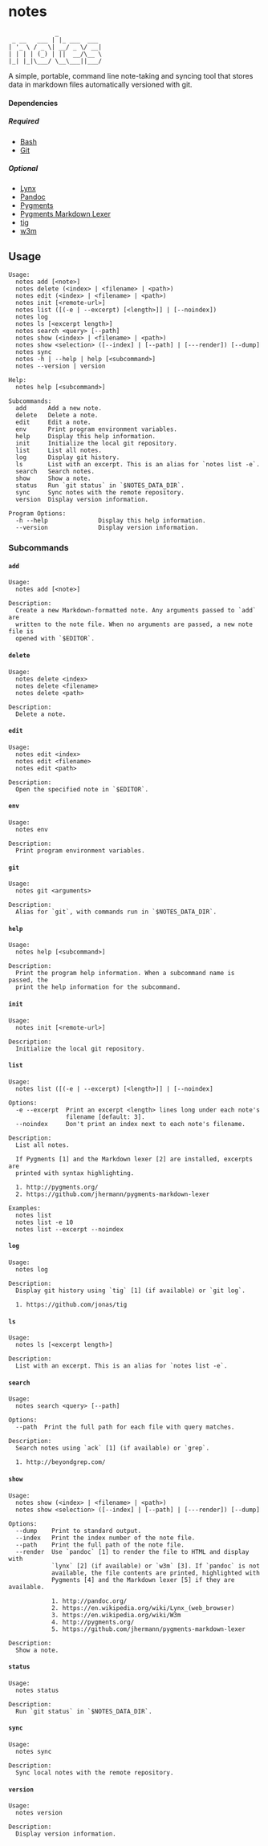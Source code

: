 # notes

```
             _
 _ __   ___ | |_ ___  ___
| '_ \ / _ \| __/ _ \/ __|
| | | | (_) | ||  __/\__ \
|_| |_|\___/ \__\___||___/
```

A simple, portable, command line note-taking and syncing tool that stores data in markdown files automatically versioned with git.

#### Dependencies

##### Required

- [Bash](https://www.gnu.org/software/bash/)
- [Git](https://git-scm.com/)

##### Optional

- [Lynx](https://en.wikipedia.org/wiki/Lynx_(web_browser))
- [Pandoc](http://pandoc.org/)
- [Pygments](http://pygments.org/)
- [Pygments Markdown Lexer](https://github.com/jhermann/pygments-markdown-lexer)
- [tig](https://github.com/jonas/tig)
- [w3m](https://en.wikipedia.org/wiki/W3m)

## Usage

```
Usage:
  notes add [<note>]
  notes delete (<index> | <filename> | <path>)
  notes edit (<index> | <filename> | <path>)
  notes init [<remote-url>]
  notes list ([(-e | --excerpt) [<length>]] | [--noindex])
  notes log
  notes ls [<excerpt length>]
  notes search <query> [--path]
  notes show (<index> | <filename> | <path>)
  notes show <selection> ([--index] | [--path] | [---render]) [--dump]
  notes sync
  notes -h | --help | help [<subcommand>]
  notes --version | version

Help:
  notes help [<subcommand>]

Subcommands:
  add      Add a new note.
  delete   Delete a note.
  edit     Edit a note.
  env      Print program environment variables.
  help     Display this help information.
  init     Initialize the local git repository.
  list     List all notes.
  log      Display git history.
  ls       List with an excerpt. This is an alias for `notes list -e`.
  search   Search notes.
  show     Show a note.
  status   Run `git status` in `$NOTES_DATA_DIR`.
  sync     Sync notes with the remote repository.
  version  Display version information.

Program Options:
  -h --help              Display this help information.
  --version              Display version information.
```

### Subcommands

#### `add`

```
Usage:
  notes add [<note>]

Description:
  Create a new Markdown-formatted note. Any arguments passed to `add` are
  written to the note file. When no arguments are passed, a new note file is
  opened with `$EDITOR`.
```

#### `delete`

```
Usage:
  notes delete <index>
  notes delete <filename>
  notes delete <path>

Description:
  Delete a note.
```

#### `edit`

```
Usage:
  notes edit <index>
  notes edit <filename>
  notes edit <path>

Description:
  Open the specified note in `$EDITOR`.
```

#### `env`

```
Usage:
  notes env

Description:
  Print program environment variables.
```

#### `git`

```
Usage:
  notes git <arguments>

Description:
  Alias for `git`, with commands run in `$NOTES_DATA_DIR`.
```

#### `help`

```
Usage:
  notes help [<subcommand>]

Description:
  Print the program help information. When a subcommand name is passed, the
  print the help information for the subcommand.
```

#### `init`

```
Usage:
  notes init [<remote-url>]

Description:
  Initialize the local git repository.
```

#### `list`

```
Usage:
  notes list ([(-e | --excerpt) [<length>]] | [--noindex]

Options:
  -e --excerpt  Print an excerpt <length> lines long under each note's
                filename [default: 3].
  --noindex     Don't print an index next to each note's filename.

Description:
  List all notes.

  If Pygments [1] and the Markdown lexer [2] are installed, excerpts are
  printed with syntax highlighting.

  1. http://pygments.org/
  2. https://github.com/jhermann/pygments-markdown-lexer

Examples:
  notes list
  notes list -e 10
  notes list --excerpt --noindex
```

#### `log`

```
Usage:
  notes log

Description:
  Display git history using `tig` [1] (if available) or `git log`.

  1. https://github.com/jonas/tig
```

#### `ls`

```
Usage:
  notes ls [<excerpt length>]

Description:
  List with an excerpt. This is an alias for `notes list -e`.
```

#### `search`

```
Usage:
  notes search <query> [--path]

Options:
  --path  Print the full path for each file with query matches.

Description:
  Search notes using `ack` [1] (if available) or `grep`.

  1. http://beyondgrep.com/
```

#### `show`

```
Usage:
  notes show (<index> | <filename> | <path>)
  notes show <selection> ([--index] | [--path] | [---render]) [--dump]

Options:
  --dump    Print to standard output.
  --index   Print the index number of the note file.
  --path    Print the full path of the note file.
  --render  Use `pandoc` [1] to render the file to HTML and display with
            `lynx` [2] (if available) or `w3m` [3]. If `pandoc` is not
            available, the file contents are printed, highlighted with
            Pygments [4] and the Markdown lexer [5] if they are available.

            1. http://pandoc.org/
            2. https://en.wikipedia.org/wiki/Lynx_(web_browser)
            3. https://en.wikipedia.org/wiki/W3m
            4. http://pygments.org/
            5. https://github.com/jhermann/pygments-markdown-lexer

Description:
  Show a note.
```

#### `status`

```
Usage:
  notes status

Description:
  Run `git status` in `$NOTES_DATA_DIR`.
```

#### `sync`

```
Usage:
  notes sync

Description:
  Sync local notes with the remote repository.
```

#### `version`

```
Usage:
  notes version

Description:
  Display version information.
```
